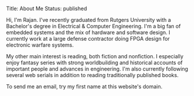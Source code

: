 Title: About Me
Status: published


Hi, I'm Rajan. I've recently graduated from Rutgers University with a Bachelor's degree in Electrical & Computer Engineering. I'm a big fan of embedded systems and the mix of hardware and software design. I currently work at a large defense contractor doing FPGA design for electronic warfare systems. 

My other main interest is reading, both fiction and nonfiction. I especially enjoy fantasy series with strong worldbuilding and historical accounts of important people and advances in engineering. I'm also currently following several web serials in addition to reading traditionally published books. 

To send me an email, try my first name at this website's domain. 
